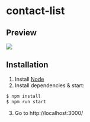# contact-list

## Preview

![](https://i.imgur.com/nhPeRWx.gif)

## Installation

1. Install [Node](https://nodejs.org/en/)
2. Install dependencies & start:

```bash
$ npm install
$ npm run start
```

3. Go to http://localhost:3000/
